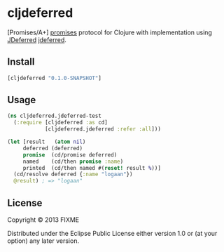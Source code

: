 # cljdeferred

[Promises/A+] [promises] protocol for Clojure with implementation using
[JDeferred] [jdeferred].

## Install

``` clojure
[cljdeferred "0.1.0-SNAPSHOT"]
```

## Usage

``` clojure
(ns cljdeferred.jdeferred-test
  (:require [cljdeferred :as cd]
            [cljdeferred.jdeferred :refer :all]))

(let [result   (atom nil)
     deferred (deferred)
     promise  (cd/promise deferred)
     named    (cd/then promise :name)
     printed  (cd/then named #(reset! result %))]
  (cd/resolve deferred {:name "logaan"})
  @result) ; => "logaan"
```

## License

Copyright © 2013 FIXME

Distributed under the Eclipse Public License either version 1.0 or (at
your option) any later version.

[promises]: http://promises-aplus.github.io/promises-spec/
[jdeferred]: http://jdeferred.org/
